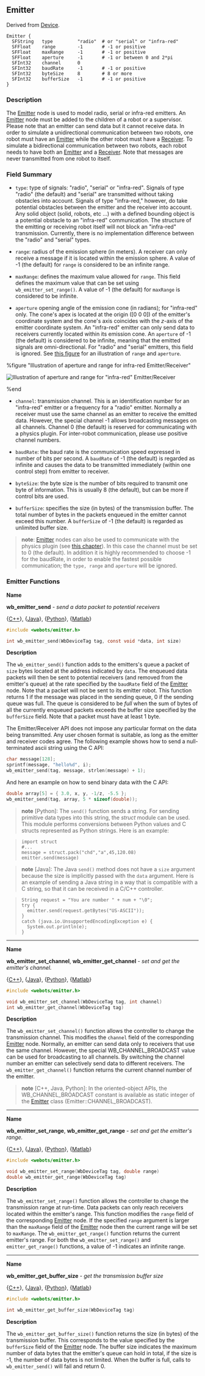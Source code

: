 ## Emitter

Derived from [Device](#device).

```
Emitter {
  SFString   type         "radio"  # or "serial" or "infra-red"
  SFFloat    range        -1       # -1 or positive
  SFFloat    maxRange     -1       # -1 or positive
  SFFloat    aperture     -1       # -1 or between 0 and 2*pi
  SFInt32    channel      0
  SFInt32    baudRate     -1       # -1 or positive
  SFInt32    byteSize     8        # 8 or more
  SFInt32    bufferSize   -1       # -1 or positive
}
```

### Description

The [Emitter](#emitter) node is used to model radio, serial or infra-red
emitters. An [Emitter](#emitter) node must be added to the children of a robot
or a supervisor. Please note that an emitter can send data but it cannot receive
data. In order to simulate a unidirectional communication between two robots,
one robot must have an [Emitter](#emitter) while the other robot must have a
[Receiver](#receiver). To simulate a bidirectional communication between two
robots, each robot needs to have both an [Emitter](#emitter) and a
[Receiver](#receiver). Note that messages are never transmitted from one robot
to itself.

### Field Summary

- `type`: type of signals: "radio", "serial" or "infra-red". Signals of type
"radio" (the default) and "serial" are transmitted without taking obstacles into
account. Signals of type "infra-red," however, do take potential obstacles
between the emitter and the receiver into account. Any solid object (solid,
robots, etc ...) with a defined bounding object is a potential obstacle to an
"infra-red" communication. The structure of the emitting or receiving robot
itself will not block an "infra-red" transmission. Currently, there is no
implementation difference between the "radio" and "serial" types.

- `range`: radius of the emission sphere (in meters). A receiver can only receive
a message if it is located within the emission sphere. A value of -1 (the
default) for `range` is considered to be an infinite range.

- `maxRange`: defines the maximum value allowed for `range`. This field defines
the maximum value that can be set using `wb_emitter_set_range()`. A value of -1
(the default) for `maxRange` is considered to be infinite.

- `aperture` opening angle of the emission cone (in radians); for "infra-red"
only. The cone's apex is located at the origin ([0 0 0]) of the emitter's
coordinate system and the cone's axis coincides with the *z*-axis of the emitter
coordinate system. An "infra-red" emitter can only send data to receivers
currently located within its emission cone. An `aperture` of -1 (the default) is
considered to be infinite, meaning that the emitted signals are
omni-directional. For "radio" and "serial" emitters, this field is ignored.  See
[this
figure](#illustration-of-aperture-and-range-for-infra-red-emitter-receiver) for
an illustration of `range` and `aperture`.

%figure "Illustration of aperture and range for infra-red Emitter/Receiver"

![Illustration of aperture and range for "infra-red" Emitter/Receiver](pdf/emitter_receiver.pdf.png)

%end

- `channel`: transmission channel. This is an identification number for an
"infra-red" emitter or a frequency for a "radio" emitter. Normally a receiver
must use the same channel as an emitter to receive the emitted data. However,
the special channel -1 allows broadcasting messages on all channels. Channel 0
(the default) is reserved for communicating with a physics plugin. For
inter-robot communication, please use positive channel numbers.

- `baudRate`: the baud rate is the communication speed expressed in number of bits
per second. A `baudRate` of -1 (the default) is regarded as infinite and causes
the data to be transmitted immediately (within one control step) from emitter to
receiver.

- `byteSize`: the byte size is the number of bits required to transmit one byte of
information. This is usually 8 (the default), but can be more if control bits
are used.

- `bufferSize`: specifies the size (in bytes) of the transmission buffer. The
total number of bytes in the packets enqueued in the emitter cannot exceed this
number. A `bufferSize` of -1 (the default) is regarded as unlimited buffer size.

> **note**:
[Emitter](#emitter) nodes can also be used to communicate with the physics
plugin (see [this chapter](#physics-plugin)). In this case the channel must be
set to 0 (the default). In addition it is highly recommended to choose -1 for
the baudRate, in order to enable the fastest possible communication; the `type,
range` and `aperture` will be ignored.

### Emitter Functions

**Name** <a name="wb_emitter_send"/>

**wb\_emitter\_send** - *send a data packet to potential receivers*

{[C++](#cpp_emitter)}, {[Java](#java_emitter)}, {[Python](#python_emitter)}, {[Matlab](#matlab_emitter)}

``` c
#include <webots/emitter.h>

int wb_emitter_send(WbDeviceTag tag, const void *data, int size)
```

**Description**

The `wb_emitter_send()` function adds to the emitters's queue a packet of `size`
bytes located at the address indicated by `data`. The enqueued data packets will
then be sent to potential receivers (and removed from the emitter's queue) at
the rate specified by the `baudRate` field of the [Emitter](#emitter) node. Note
that a packet will not be sent to its emitter robot. This function returns 1 if
the message was placed in the sending queue, 0 if the sending queue was full.
The queue is considered to be *full* when the sum of bytes of all the currently
enqueued packets exceeds the buffer size specified by the `bufferSize` field.
Note that a packet must have at least 1 byte.

The Emitter/Receiver API does not impose any particular format on the data being
transmitted. Any user chosen format is suitable, as long as the emitter and
receiver codes agree. The following example shows how to send a null-terminated
ascii string using the C API:

``` c
char message[128];
sprintf(message, "hello%d", i);
wb_emitter_send(tag, message, strlen(message) + 1);
```

And here an example on how to send binary data with the C API:

``` c
double array[5] = { 3.0, x, y, -1/z, -5.5 };
wb_emitter_send(tag, array, 5 * sizeof(double));
```

> **note** [Python]:
The `send()` function sends a string. For sending primitive data types into this
string, the *struct* module can be used. This module performs conversions
between Python values and C structs represented as Python strings. Here is an
example:

>     import struct
>     #...
>     message = struct.pack("chd","a",45,120.08)
>     emitter.send(message)

<!-- -->

> **note** [Java]:
The Java `send()` method does not have a `size` argument because the size is
implicitly passed with the `data` argument. Here is an example of sending a Java
string in a way that is compatible with a C string, so that it can be received
in a C/C++ controller.

>     String request = "You are number " + num + "\0";
>     try {
>       emitter.send(request.getBytes("US-ASCII"));
>     }
>     catch (java.io.UnsupportedEncodingException e) {
>       System.out.println(e);
>     }

---

**Name** <a name="wb_emitter_set_channel"/>

**wb\_emitter\_set\_channel**, **wb\_emitter\_get\_channel** - *set and get the emitter's channel.*

{[C++](#cpp_emitter)}, {[Java](#java_emitter)}, {[Python](#python_emitter)}, {[Matlab](#matlab_emitter)}

``` c
#include <webots/emitter.h>

void wb_emitter_set_channel(WbDeviceTag tag, int channel)
int wb_emitter_get_channel(WbDeviceTag tag)
```

**Description**

The `wb_emitter_set_channel()` function allows the controller to change the
transmission channel. This modifies the `channel` field of the corresponding
[Emitter](#emitter) node. Normally, an emitter can send data only to receivers
that use the same channel. However, the special WB\_CHANNEL\_BROADCAST value can
be used for broadcasting to all channels. By switching the channel number an
emitter can selectively send data to different receivers. The
`wb_emitter_get_channel()` function returns the current channel number of the
emitter.

> **note** [C++, Java, Python]:
In the oriented-object APIs, the WB\_CHANNEL\_BROADCAST constant is available as
static integer of the [Emitter](#emitter) class (Emitter::CHANNEL\_BROADCAST).

---

**Name** <a name="wb_emitter_set_range"/>

**wb\_emitter\_set\_range**, **wb\_emitter\_get\_range** - *set and get the emitter's range.*

{[C++](#cpp_emitter)}, {[Java](#java_emitter)}, {[Python](#python_emitter)}, {[Matlab](#matlab_emitter)}

``` c
#include <webots/emitter.h>

void wb_emitter_set_range(WbDeviceTag tag, double range)
double wb_emitter_get_range(WbDeviceTag tag)
```

**Description**

The `wb_emitter_set_range()` function allows the controller to change the
transmission range at run-time. Data packets can only reach receivers located
within the emitter's range. This function modifies the `range` field of the
corresponding [Emitter](#emitter) node. If the specified `range` argument is
larger than the `maxRange` field of the [Emitter](#emitter) node then the
current range will be set to `maxRange`. The `wb_emitter_get_range()` function
returns the current emitter's range. For both the `wb_emitter_set_range()` and
`emitter_get_range()` functions, a value of -1 indicates an infinite range.

---

**Name** <a name="wb_emitter_get_buffer_size"/>

**wb\_emitter\_get\_buffer\_size** - *get the transmission buffer size*

{[C++](#cpp_emitter)}, {[Java](#java_emitter)}, {[Python](#python_emitter)}, {[Matlab](#matlab_emitter)}

``` c
#include <webots/emitter.h>

int wb_emitter_get_buffer_size(WbDeviceTag tag)
```

**Description**

The `wb_emitter_get_buffer_size()` function returns the size (in bytes) of the
transmission buffer. This corresponds to the value specified by the `bufferSize`
field of the [Emitter](#emitter) node. The buffer size indicates the maximum
number of data bytes that the emitter's queue can hold in total, if the size is
-1, the number of data bytes is not limited. When the buffer is full, calls to
`wb_emitter_send()` will fail and return 0.

